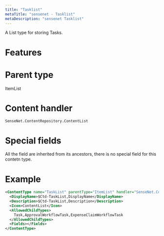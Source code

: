 ```yaml
---
title: "Tasklist"
metaTitle: "sensenet - Tasklist"
metaDescription: "sensenet Tasklist"
---
```


A List type for storing Tasks.

# Features

# Parent type

ItemList

# Content handler

`SenseNet.ContentRepository.ContentList`

# Special fields

All the field are inherited from its ancestors, there is no special field for this contetn type.

# Example

```xml
<ContentType name="TaskList" parentType="ItemList" handler="SenseNet.ContentRepository.ContentList" xmlns="http://schemas.sensenet.com/SenseNet/ContentRepository/ContentTypeDefinition">
  <DisplayName>$Ctd-TaskList,DisplayName</DisplayName>
  <Description>$Ctd-TaskList,Description</Description>
  <Icon>ContentList</Icon>
  <AllowedChildTypes>
    Task,ApprovalWorkflowTask,ExpenseClaimWorkflowTask
  </AllowedChildTypes>
  <Fields></Fields>
</ContentType>
```
